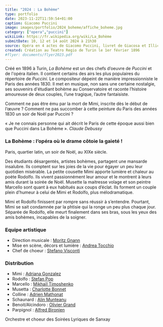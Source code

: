 ```yaml
---
title: "2024 : La Bohème"
type: portfolio
date: 2023-11-22T11:59:54+01:00
caption: Giacomo Puccini
image: images/portfolio/2024_boheme/affiche_boheme.jpg
category: ["opera","puccini"]
wikiLink: https://fr.wikipedia.org/wiki/La_Bohème
submitDate: 10, 12 et 14 août 2024 à 21h30
source: Opéra en 4 actes de Giacomo Puccini, livret de Giacosa et Illica
created: Création au Teatro Regio de Turin le 1er février 1896
#flyer: documents/flyer2023.pdf
---
```


Créé en 1896 à Turin, *La Bohème* est un des chefs d’oeuvre de *Puccini* et de l'opéra italien.
Il contient certains des airs les plus populaires du répertoire de *Puccini*. 
Le compositeur dépeint de manière impressionniste le Paris des années 1830.
Il met en musique, non sans une certaine nostalgie, ses souvenirs d'étudiant bohème au Conservatoire et raconte l’histoire amoureuse de deux couples, l’une tragique, l’autre fantaisiste.


Comment ne pas être ému par la mort de Mimi, inscrite dès le début de l’œuvre ?
Comment ne pas succomber à cette peinture du Paris des années 1830 un soir de Noël par Puccini ?


«&nbsp;Je ne connais personne qui ait décrit le Paris de cette époque aussi bien que Puccini dans La Bohème&nbsp;».
*Claude Debussy*



### La Bohème : l’opéra où le drame côtoie la gaieté !

Paris, quartier latin, un soir de Noël, au XIXe siècle. 

Des étudiants désargentés, artistes bohèmes, partagent une mansarde insalubre.
Ils comptent sur les joies de la vie pour égayer un peu leur quotidien misérable.
La petite cousette Mimi apporte lumière et chaleur au poète Rodolfo.
Ils vivent passionnément leur amour et le montrent à leurs amis durant la soirée de Noël.
Musette la maitresse volage et son peintre Marcello sont quant à eux habitués aux coups d’éclat.
Ils forment un couple plein d’humeur à celui de Mimi et Rodolfo, plus mélodramatique.

Mimi et Rodolfo finissent par rompre sans réussir à s’entendre. Pourtant, Mimi se sait condamnée par la phtisie qui la ronge un peu plus chaque jour. Séparée de Rodolfo, elle meurt finalement dans ses bras, sous les yeux des amis bohèmes, incapables de la soigner.



### Equipe artistique

- Direction musicale : [Moritz Gnann](/artists/moritz_gnann/)
- Mise en scène, décors et lumière : [Andrea Tocchio](/artists/andrea_tocchio/)
- Chef de choeur : [Stefano Visconti](/artists/stefano_visconti/)


### Distribution

- Mimi : [Adriana Gonzalez](/artists/adriana_gonzalez/)
- Rodolfo : [Stefan Pop](/artists/stefan_pop/)
- Marcello : [Mikhaïl Timoshenko](/artists/mikhail_timoshenko/)
- Musetta : [Charlotte Bonnet](/artists/charlotte_bonnet/)
- Colline : [Adrien Mathonat](/artists/adrien_mathonat/)
- Schaunard : [Alin Munteanu](/artists/alin_munteanu/)
- Benoit/Alcindoro : [Olivier Grand](/artists/olivier_grand)
- Parpignol : [Alfred Bironien](/artists/alfred_bironien/)



Orchestre et choeur des Soirées Lyriques de Sanxay
